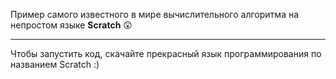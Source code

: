 Пример самого известного в мире вычислительного алгоритма на непростом языке **Scratch** 😲
<hr></hr>

Чтобы запустить код, скачайте прекрасный язык программирования по названием Scratch :)

